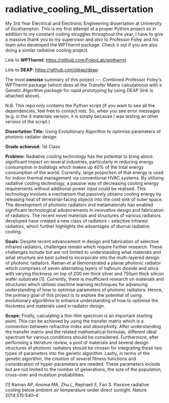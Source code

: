 # radiative_cooling_ML_dissertation
My 3rd Year Electrical and Electronic Engineering dissertation at University of Southampton. This is my first attempt at a proper Python project so in addition to my constant coding struggles throughout the year, I have to give a massive thank you to my supervisor and also to Professor Foley and his team who developed the WPTherml package. Check it out if you are also doing a similar radiative cooling project. 

Link to **WPTherml**: https://github.com/FoleyLab/wptherml

Link to **DEAP**: https://github.com/deap/deap

The most **concise** summary of this porject --- Combined Professor Foley's WPTherml package (which does all the Transfer Matrix calculations) with a Genetic Algorithm package for rapid prototyping by using DEAP (link is attached above).

N.B. This repo only contains the Python script (if you want to see all the dependencies, feel free to contact me). So, when you see error messages (e.g. in the 4 materials version, it is simply because I was testing an other version of the script.) 

**Dissertation Title:** Using Evolutionary Algorithm to optimise parameters of photonic radiator design

**Grade achieved:** 1st Class

**Problem:**
Radiative cooling technology has the potential to bring about significant impact on several industries, particularly in reducing energy consumption in buildings which makes up 40% of the total energy consumption of the world. Currently, large proportion of that energy is used for indoor thermal management via conventional HVAC systems. By utilising radiative cooling technology, a passive way of decreasing cooling energy requirements without additional power input could be realised. This technology involves a mechanism that passively obtains cooling energy by releasing heat of terrestrial-facing objects into the cold sink of outer space.
The development of photonic radiators and metamaterials has enabled significant technological advancements in innovative design and fabrication of radiators. The recent novel materials and structures of various radiators developed have created a new class of radiators – selective infrared radiators, which further highlights the advantages of diurnal radiative cooling.

**Goals:**
Despite recent advancement in design and fabrication of selective infrared radiators, challenges remain which require further research. These challenges include but are not limited to understanding what materials and what structure are best suited to incorporate into the multi-layered design of photonic radiators. Raman et al demonstrated a planar photonic radiator which comprises of seven alternating layers of hafnium dioxide and silica with varying thickness on top of 200 nm thick silver and 750µm thick silicon wafer substrate [1]. 
Currently, there is insufficient research on materials and structures which utilises machine learning techniques for advancing understanding of how to optimise parameters of photonic radiators. Hence, the primary goal of this project is to explore the potential of using evolutionary algorithms to enhance understanding of how to optimise the thickness and materials used in radiator design.

**Scope:**
Firstly, calculating a thin-film spectrum is an important starting point. This can be achieved by using the transfer matrix which is a connection between refractive index and absorptivity. After understanding the transfer matrix and the related mathematical formulas, different ideal spectrum for various conditions should be considered.
Furthermore, after performing a literature review, a pool of materials and several design structures of photonic radiators should be chosen for integrating these two types of parameters into the genetic algorithm.
Lastly, in terms of the genetic algorithm, the creation of several fitness functions and consideration of hyper-parameters are needed. These parameters include but are not limited to the number of generations, the size of the population, cross-over and mutation probabilities.


[1] Raman AP, Anoma MA, Zhu L, Rephaeli E, Fan S. Passive radiative cooling below ambient air temperature under direct sunlight. Nature 2014;515:540–4


